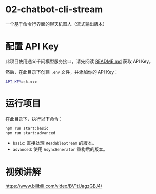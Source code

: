 # 02-chatbot-cli-stream

一个基于命令行界面的聊天机器人（流式输出版本）

# 配置 API Key

此项目使用通义千问模型服务接口，请先阅读 [README.md](../README.md#模型服务和-api-key-说明) 获取 API Key。

然后，在此目录下创建 `.env` 文件，并添加你的 API Key：

```bash
API_KEY=sk-xxx
```

# 运行项目

在此目录下，执行以下命令：

```bash
npm run start:basic
npm run start:advanced
```

- `basic`: 直接处理 `ReadableStream` 的版本。
- `advanced`: 使用 `AsyncGenerator` 重构后的版本。

# 视频讲解

https://www.bilibili.com/video/BV1tUagzGEJ4/
